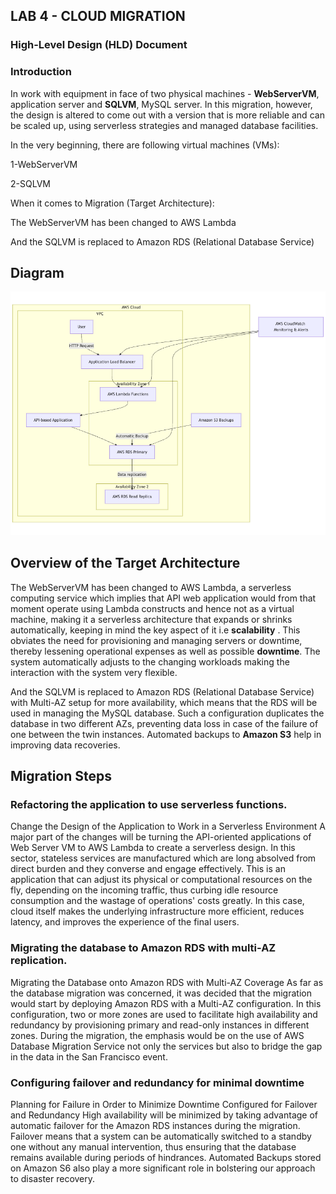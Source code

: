 ## LAB 4 - CLOUD MIGRATION

### High-Level Design (HLD) Document

### Introduction

In work with equipment in face of two physical machines - **WebServerVM**, application server and **SQLVM**, MySQL server. In this migration, however, the design is altered to come out with a version that is more reliable and can be scaled up, using serverless strategies and managed database facilities. 

In the very beginning, there are following virtual machines (VMs):

1-WebServerVM 

2-SQLVM 

When it comes to Migration (Target Architecture):

The WebServerVM has been changed to  AWS Lambda

And the SQLVM is replaced to Amazon RDS (Relational Database Service) 

## Diagram

![External Image](lab4.png)


## Overview of the Target Architecture

 The WebServerVM has been changed to  AWS Lambda, a serverless computing service which implies that API web application would from that moment operate using Lambda constructs and hence not as a virtual machine, making it a serverless architecture that expands or shrinks automatically, keeping in mind the key aspect of it i.e **scalability** . This obviates the need for provisioning and managing servers or downtime, thereby lessening operational expenses as well as possible **downtime**. The system automatically adjusts to the changing workloads making the interaction with the system very flexible. 

And the SQLVM is replaced to Amazon RDS (Relational Database Service) with Multi-AZ setup for more availability, which means that the RDS will be used in managing the MySQL database. Such a configuration duplicates the database in two different AZs, preventing data loss in case of the failure of one between the twin instances. Automated backups to **Amazon S3** help in improving data recoveries. 

## Migration Steps

### Refactoring the application to use serverless functions.
Change the Design of the Application to Work in a Serverless Environment A major part of the changes will be turning the API-oriented applications of Web Server VM to AWS Lambda to create a serverless design. In this sector, stateless services are manufactured which are long absolved from direct burden and they converse and engage effectively. This is an application that can adjust its physical or computational resources on the fly, depending on the incoming traffic, thus curbing idle resource consumption and the wastage of operations' costs greatly. In this case, cloud itself makes the underlying infrastructure more efficient, reduces latency, and improves the experience of the final users. 

### Migrating the database to Amazon RDS with multi-AZ replication.
Migrating the Database onto Amazon RDS with Multi-AZ Coverage As far as the database migration was concerned, it was decided that the migration would start by deploying Amazon RDS with a Multi-AZ configuration. In this configuration, two or more zones are used to facilitate high availability and redundancy by provisioning primary and read-only instances in different zones. During the migration, the emphasis would be on the use of AWS Database Migration Service not only the services but also to bridge the gap in the data in the San Francisco event. 

### Configuring failover and redundancy for minimal downtime
Planning for Failure in Order to Minimize Downtime Configured for Failover and Redundancy High availability will be minimized by taking advantage of automatic failover for the Amazon RDS instances during the migration. Failover means that a system can be automatically switched to a standby one without any manual intervention, thus ensuring that the database remains available during periods of hindrances. Automated Backups stored on Amazon S6 also play a more significant role in bolstering our approach to disaster recovery. 
